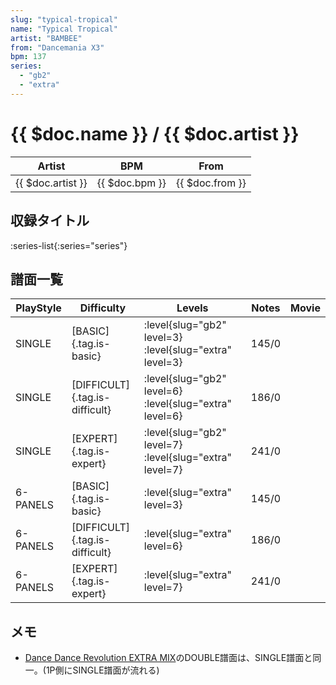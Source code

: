 ```yaml
---
slug: "typical-tropical"
name: "Typical Tropical"
artist: "BAMBEE"
from: "Dancemania X3"
bpm: 137
series:
  - "gb2"
  - "extra"
---
```


# {{ $doc.name }} / {{ $doc.artist }}

|Artist|BPM|From|
|------|---|----|
|{{ $doc.artist }}|{{ $doc.bpm }}|{{ $doc.from }}|

## 収録タイトル

:series-list{:series="series"}

## 譜面一覧

|PlayStyle|Difficulty|Levels|Notes|Movie|
|---------|----------|------|-----|-----|
|SINGLE|[BASIC]{.tag.is-basic}|:level{slug="gb2" level=3} :level{slug="extra" level=3}|145/0||
|SINGLE|[DIFFICULT]{.tag.is-difficult}|:level{slug="gb2" level=6} :level{slug="extra" level=6}|186/0||
|SINGLE|[EXPERT]{.tag.is-expert}|:level{slug="gb2" level=7} :level{slug="extra" level=7}|241/0||
|6-PANELS|[BASIC]{.tag.is-basic}|:level{slug="extra" level=3}|145/0||
|6-PANELS|[DIFFICULT]{.tag.is-difficult}|:level{slug="extra" level=6}|186/0||
|6-PANELS|[EXPERT]{.tag.is-expert}|:level{slug="extra" level=7}|241/0||

## メモ

- [Dance Dance Revolution EXTRA MIX](/series/extra)のDOUBLE譜面は、SINGLE譜面と同一。(1P側にSINGLE譜面が流れる)
